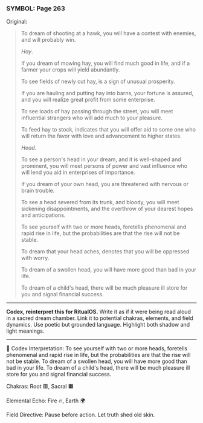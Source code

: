 ### SYMBOL: Page 263

Original:
> To dream of shooting at a hawk, you will have a contest with enemies,
> and will probably win.
> 
> 
> _Hay_.
> 
> 
> If you dream of mowing hay, you will find much good in life,
> and if a farmer your crops will yield abundantly.
> 
> 
> To see fields of newly cut hay, is a sign of unusual prosperity.
> 
> 
> If you are hauling and putting hay into barns, your fortune is assured,
> and you will realize great profit from some enterprise.
> 
> 
> To see loads of hay passing through the street, you will meet
> influential strangers who will add much to your pleasure.
> 
> 
> To feed hay to stock, indicates that you will offer aid to some one who will
> return the favor with love and advancement to higher states.
> 
> 
> _Head_.
> 
> 
> To see a person's head in your dream, and it is well-shaped and prominent,
> you will meet persons of power and vast influence who will lend you aid
> in enterprises of importance.
> 
> 
> If you dream of your own head, you are threatened with nervous
> or brain trouble.
> 
> 
> To see a head severed from its trunk, and bloody, you will meet
> sickening disappointments, and the overthrow of your dearest
> hopes and anticipations.
> 
> 
> To see yourself with two or more heads, foretells phenomenal and rapid rise
> in life, but the probabilities are that the rise will not be stable.
> 
> 
> To dream that your head aches, denotes that you will be oppressed with worry.
> 
> 
> To dream of a swollen head, you will have more good than bad in your life.
> 
> 
> To dream of a child's head, there will be much pleasure ill store
> for you and signal financial success.

---

**Codex, reinterpret this for RitualOS.**
Write it as if it were being read aloud in a sacred dream chamber.
Link it to potential chakras, elements, and field dynamics.
Use poetic but grounded language.
Highlight both shadow and light meanings.

---

🔁 Codex Interpretation:
To see yourself with two or more heads, foretells phenomenal and rapid rise in life, but the probabilities are that the rise will not be stable. To dream of a swollen head, you will have more good than bad in your life. To dream of a child's head, there will be much pleasure ill store for you and signal financial success.

Chakras: Root 🟥, Sacral 🟧

Elemental Echo: Fire 🔥, Earth 🌍

Field Directive: Pause before action. Let truth shed old skin.
